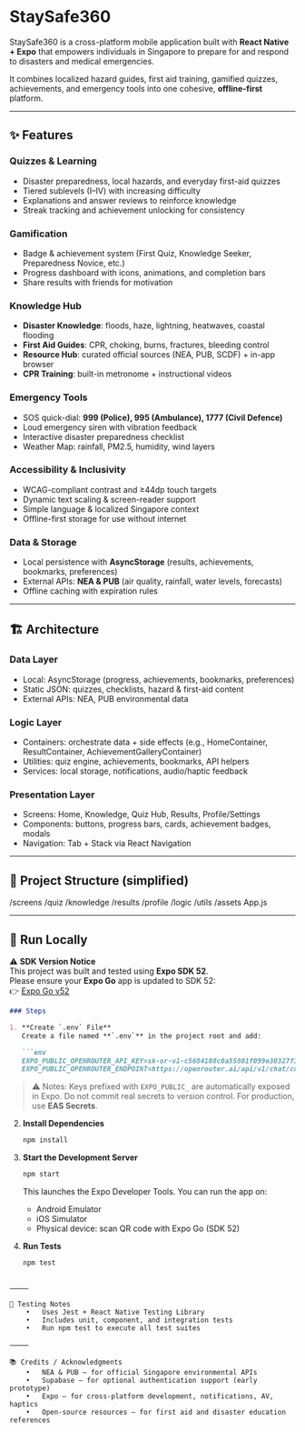 # StaySafe360

StaySafe360 is a cross-platform mobile application built with **React Native + Expo** that empowers individuals in Singapore to prepare for and respond to disasters and medical emergencies.

It combines localized hazard guides, first aid training, gamified quizzes, achievements, and emergency tools into one cohesive, **offline-first** platform.

---

## ✨ Features

### Quizzes & Learning
- Disaster preparedness, local hazards, and everyday first-aid quizzes  
- Tiered sublevels (I–IV) with increasing difficulty  
- Explanations and answer reviews to reinforce knowledge  
- Streak tracking and achievement unlocking for consistency  

### Gamification
- Badge & achievement system (First Quiz, Knowledge Seeker, Preparedness Novice, etc.)  
- Progress dashboard with icons, animations, and completion bars  
- Share results with friends for motivation  

### Knowledge Hub
- **Disaster Knowledge**: floods, haze, lightning, heatwaves, coastal flooding  
- **First Aid Guides**: CPR, choking, burns, fractures, bleeding control  
- **Resource Hub**: curated official sources (NEA, PUB, SCDF) + in-app browser  
- **CPR Training**: built-in metronome + instructional videos  

### Emergency Tools
- SOS quick-dial: **999 (Police), 995 (Ambulance), 1777 (Civil Defence)**  
- Loud emergency siren with vibration feedback  
- Interactive disaster preparedness checklist  
- Weather Map: rainfall, PM2.5, humidity, wind layers  

### Accessibility & Inclusivity
- WCAG-compliant contrast and ≥44dp touch targets  
- Dynamic text scaling & screen-reader support  
- Simple language & localized Singapore context  
- Offline-first storage for use without internet  

### Data & Storage
- Local persistence with **AsyncStorage** (results, achievements, bookmarks, preferences)  
- External APIs: **NEA & PUB** (air quality, rainfall, water levels, forecasts)  
- Offline caching with expiration rules  

---

## 🏗 Architecture

### Data Layer
- Local: AsyncStorage (progress, achievements, bookmarks, preferences)  
- Static JSON: quizzes, checklists, hazard & first-aid content  
- External APIs: NEA, PUB environmental data  

### Logic Layer
- Containers: orchestrate data + side effects (e.g., HomeContainer, ResultContainer, AchievementGalleryContainer)  
- Utilities: quiz engine, achievements, bookmarks, API helpers  
- Services: local storage, notifications, audio/haptic feedback  

### Presentation Layer
- Screens: Home, Knowledge, Quiz Hub, Results, Profile/Settings  
- Components: buttons, progress bars, cards, achievement badges, modals  
- Navigation: Tab + Stack via React Navigation  

---

## 📂 Project Structure (simplified)

/screens
/quiz
/knowledge
/results
/profile
/logic
/utils
/assets
App.js

---

## 🚀 Run Locally

⚠️ **SDK Version Notice**  
This project was built and tested using **Expo SDK 52**.  
Please ensure your **Expo Go** app is updated to SDK 52:  
👉 [Expo Go v52](https://expo.dev/go?sdkVersion=52&platform=android)

````markdown
### Steps

1. **Create `.env` File**
   Create a file named **`.env`** in the project root and add:

   ```env
   EXPO_PUBLIC_OPENROUTER_API_KEY=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
   EXPO_PUBLIC_OPENROUTER_ENDPOINT=https://openrouter.ai/api/v1/chat/completions
````

> ⚠️ Notes: Keys prefixed with `EXPO_PUBLIC_` are automatically exposed in Expo.
> Do not commit real secrets to version control. For production, use **EAS Secrets**.

2. **Install Dependencies**

   ```bash
   npm install
   ```

3. **Start the Development Server**

   ```bash
   npm start
   ```

   This launches the Expo Developer Tools. You can run the app on:

   * Android Emulator
   * iOS Simulator
   * Physical device: scan QR code with Expo Go (SDK 52)

4. **Run Tests**

   ```bash
   npm test
   ```

```

⸻

🧪 Testing Notes
	•	Uses Jest + React Native Testing Library
	•	Includes unit, component, and integration tests
	•	Run npm test to execute all test suites

⸻

📚 Credits / Acknowledgments
	•	NEA & PUB – for official Singapore environmental APIs
	•	Supabase – for optional authentication support (early prototype)
	•	Expo – for cross-platform development, notifications, AV, haptics
	•	Open-source resources – for first aid and disaster education references
